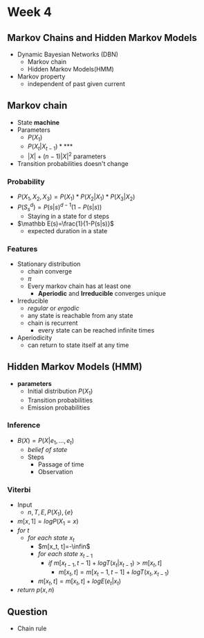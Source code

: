 # Week 4

## Markov Chains and Hidden Markov Models

+ Dynamic Bayesian Networks (DBN)
  + Markov chain
  + Hidden Markov Models(HMM)
+ Markov property
  + independent of past given current

## Markov chain

+ State **machine**
+ Parameters
  + $P(X_1)$
  + $P(X_t|X_{t-1})**$**
  + $|X|+(n-1)|X|^2$ parameters
+ Transition probabilities doesn't change

### Probability

+ $P(X_1,X_2,X_3)=P(X_1)*P(X_2|X_1)*P(X_3|X_2)$
+ $P(S^d_s) = P(s|s)^{d-1}(1-P(s|s))$
  + Staying in a state for d steps
+ $\mathbb E(s)=\frac{1}{1-P(s|s)}$
  + expected duration in a state

### Features

+ Stationary distribution
  + chain converge
  + $\pi$
  + Every markov chain has at least one
    + **Aperiodic** and **Irreducible** converges unique
+ Irreducible
  + *regular* or *ergodic*
  + any state is reachable from any state
  + chain is recurrent
    + every state can be reached infinite times
+ Aperiodicity
  + can return to state itself at any time

## Hidden Markov Models (HMM)

+ **parameters**
  + Initial distribution $P(X_1)$
  + Transition probabilities
  + Emission probabilities

### Inference

+ $B(X) = P(X|e_1, ... , e_t)$
  + *belief of state*
  + Steps
    + Passage of time
    + Observation

### Viterbi

+ Input
  + $n,T,E,P(X_1),\{e\}$
+ $m[x,1] = logP(X_1=x)$
+ $for\ t$
  + $for\ each\ state\ x_t$
    + $m[x_t, t]=-\infin$
    + $for\ each\ state\ x_{t-1}$
      + $if\ m[x_{t-1},t-1]+logT(x_t|x_{t-1})>m[x_t,t]$
        + $m[x_t,t] = m[x_t-1,t-1]+logT(x_t,x_{t-1})$
    + $m[x_t,t] = m[x_t,t]+logE(e_t|x_t)$
+ $return\ p(x,n)$

## Question

+ Chain rule
